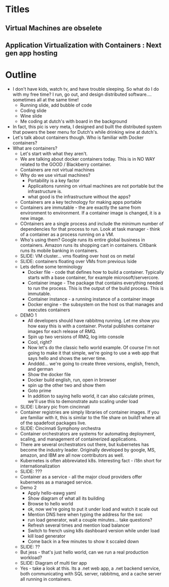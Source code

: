 # Titles
## Virtual Machines are obselete
## Application Virtualization with Containers : Next gen app hosting

# Outline
* I don't have kids, watch tv, and have trouble sleeping.  So what do I do with my free time?  I run, go out, and design distributed software.... sometimes all at the same time!
    * Running slide, add bubble of code
    * Coding slide
    * Wine slide
    * Me coding at dutch's with board in the background
 * In fact, this pic is very meta, I designed and built the distributed system that powers the beer menu for Dutch's while drinking wine at dutch's.
 * Let's talk about containers though.  Who is familiar with Docker containers?
 * What are containers?
    * Let's start with what they aren't.
    * We are talking about docker containers today.  This is in NO WAY related to the GOOD / Blackberry container.
    * Containers are not virtual machines
    * Why do we use virtual machines?
        * Portability is a key factor
        * Applicaitons running on virtual machines are not portable but the infrastructure is.
        * what good is the infrastructure without the apps?
    * Containers are a key technology for making apps portable
    * Containers are immutable - the are exactly the same from environment to environment.  If a container image is changed, it is a new image.
    * COntainers are a single process and include the minimum number of dependencies for that process to run.  Look at task manager - think of a container as a process running on a VM.
    * Who's using them?  Google runs its entire global business in containers.  Amazon runs its shopping cart in containers.  Citibank runs its mobile banking in containers.
    * SLIDE:  VM cluster... vms floating over host os on metal
    * SLIDE: containers floating over VMs from previous lside
    * Lets define some terminology
        * Docker file - code that defines how to build a container.  Typically starts with a base container, for example microsoft/servercore.
        * Container image - The package that contains everything needed to run the process.  This is the output of the build process.  This is immutable.
        * Container instance - a running instance of a container image
        * Docker engine - the subsystem on the host os that manages and executes containers
    * DEMO 1
        * All developers should have rabbitmq running.  Let me show you how easy this is with a container.  Pivotal publishes container images for each release of RMQ.
        * Spin up two versions of RMQ, log into console
        * Cool, right?
        * Now let's do the classic hello world example.  Of course I'm not going to make it that simple, we're going to use a web app that says hello and shows the server time.
        * Andddd... we're going to create three versions, english, french, and german
        * Show the docker file
        * Docker build english, run, open in browser
        * spin up the other two and show them
        * Goto prime
        * In addition to saying hello world, it can also calculate primes, we'll use this to demonstrate auto scaling under load
    * SLIDE:  Library pic from cincinnati
    * Container registries are simply libraries of container images.  If you are familiar with it, this is similar to the file share on build1 where all of the spadefoot packages live.
    * SLIDE:  Cincinnati Symphony orchestra
    * Container orchestrators are systems for automating deployment, scaling, and management of containerized applications.
    * There are several orchestrators out there, but kubernetes has become the industry leader.  Originally developed by google, MS, amazon, and IBM are all now contributors as well.
    * Kubernetes is often abbreviated k8s.  Interesting fact - i18n short for internationalization
    * SLIDE:  ???
    * Container as a service - all the major cloud providers offer kubernetes as a managed service.
    * Demo 2
        * Apply hello-eawg yaml
        * Show diagram of what all its building
        * Browse to hello world
        * ok, now we're going to put it under load and watch it scale out
        * Mention DNS here when typing the address for the svc
        * run load generator, wait a couple minutes... take questions?
        * Refresh several times and mention load balancer
        * Switch to french using k8s dashboard version while under load
        * kill load generator
        * Come back in a few minutes to show it sccaled down
    * SLIDE:  ??
    * But jess - that's just hello world, can we run a real production workload?
    * SLIDE:  Diagram of multi tier app
    * Yes - take a look at this.  Its a .net web app, a .net backend service, both communicating with SQL server, rabbitmq, and a cache server all running in containers.



